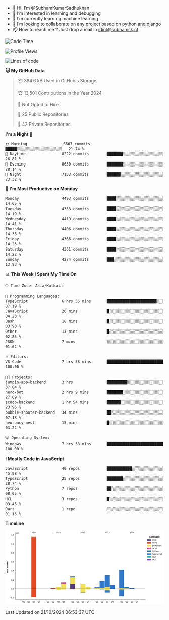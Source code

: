 - 👋 Hi, I’m @SubhamKumarSadhukhan
- 👀 I’m interested in learning and debugging
- 🌱 I’m currently learning machine learning
- 💞️ I’m looking to collaborate on any project based on python and django
- 📫 How to reach me ?
      Just drop a mail in idiot@subhamsk.cf

<!---
SubhamKumarSadhukhan/SubhamKumarSadhukhan is a ✨ special ✨ repository because its `README.md` (this file) appears on your GitHub profile.
You can click the Preview link to take a look at your changes.
--->


<!--START_SECTION:waka-->
![Code Time](http://img.shields.io/badge/Code%20Time-2%2C563%20hrs%2028%20mins-blue)

![Profile Views](http://img.shields.io/badge/Profile%20Views-0-blue)

![Lines of code](https://img.shields.io/badge/From%20Hello%20World%20I%27ve%20Written-2.8%20million%20lines%20of%20code-blue)

**🐱 My GitHub Data** 

> 📦 384.6 kB Used in GitHub's Storage 
 > 
> 🏆 13,501 Contributions in the Year 2024
 > 
> 🚫 Not Opted to Hire
 > 
> 📜 25 Public Repositories 
 > 
> 🔑 42 Private Repositories 
 > 
**I'm a Night 🦉** 

```text
🌞 Morning                6667 commits        █████░░░░░░░░░░░░░░░░░░░░   21.74 % 
🌆 Daytime                8222 commits        ███████░░░░░░░░░░░░░░░░░░   26.81 % 
🌃 Evening                8630 commits        ███████░░░░░░░░░░░░░░░░░░   28.14 % 
🌙 Night                  7153 commits        ██████░░░░░░░░░░░░░░░░░░░   23.32 % 
```
📅 **I'm Most Productive on Monday** 

```text
Monday                   4493 commits        ████░░░░░░░░░░░░░░░░░░░░░   14.65 % 
Tuesday                  4353 commits        ████░░░░░░░░░░░░░░░░░░░░░   14.19 % 
Wednesday                4419 commits        ████░░░░░░░░░░░░░░░░░░░░░   14.41 % 
Thursday                 4406 commits        ████░░░░░░░░░░░░░░░░░░░░░   14.36 % 
Friday                   4366 commits        ████░░░░░░░░░░░░░░░░░░░░░   14.23 % 
Saturday                 4361 commits        ████░░░░░░░░░░░░░░░░░░░░░   14.22 % 
Sunday                   4274 commits        ███░░░░░░░░░░░░░░░░░░░░░░   13.93 % 
```


📊 **This Week I Spent My Time On** 

```text
🕑︎ Time Zone: Asia/Kolkata

💬 Programming Languages: 
TypeScript               6 hrs 56 mins       ██████████████████████░░░   87.19 % 
JavaScript               20 mins             █░░░░░░░░░░░░░░░░░░░░░░░░   04.23 % 
Bash                     18 mins             █░░░░░░░░░░░░░░░░░░░░░░░░   03.93 % 
Other                    13 mins             █░░░░░░░░░░░░░░░░░░░░░░░░   02.85 % 
JSON                     7 mins              ░░░░░░░░░░░░░░░░░░░░░░░░░   01.62 % 

🔥 Editors: 
VS Code                  7 hrs 58 mins       █████████████████████████   100.00 % 

🐱‍💻 Projects: 
jumpin-app-backend       3 hrs               █████████░░░░░░░░░░░░░░░░   37.84 % 
nero-bot                 2 hrs 9 mins        ███████░░░░░░░░░░░░░░░░░░   27.09 % 
scoop-backend            1 hr 54 mins        ██████░░░░░░░░░░░░░░░░░░░   23.96 % 
bubble-shooter-backend   34 mins             ██░░░░░░░░░░░░░░░░░░░░░░░   07.18 % 
neuroncy-nest            15 mins             █░░░░░░░░░░░░░░░░░░░░░░░░   03.22 % 

💻 Operating System: 
Windows                  7 hrs 58 mins       █████████████████████████   100.00 % 
```

**I Mostly Code in JavaScript** 

```text
JavaScript               40 repos            ███████████░░░░░░░░░░░░░░   45.98 % 
TypeScript               25 repos            ███████░░░░░░░░░░░░░░░░░░   28.74 % 
Python                   7 repos             ██░░░░░░░░░░░░░░░░░░░░░░░   08.05 % 
HCL                      3 repos             █░░░░░░░░░░░░░░░░░░░░░░░░   03.45 % 
Dart                     1 repo              ░░░░░░░░░░░░░░░░░░░░░░░░░   01.15 % 
```



**Timeline**

![Lines of Code chart](https://raw.githubusercontent.com/SubhamKumarSadhukhan/SubhamKumarSadhukhan/main/assets/bar_graph.png)


 Last Updated on 21/10/2024 06:53:37 UTC
<!--END_SECTION:waka-->
